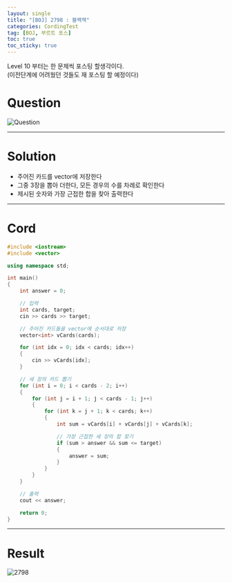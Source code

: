 ```yaml
---
layout: single
title: "[BOJ] 2798 : 블랙잭"
categories: CordingTest
tag: [BOJ, 부르트 포스]
toc: true
toc_sticky: true
---
```


Level 10 부터는 한 문제씩 포스팅 할생각이다. <br>
(이전단계에 어려웠던 것들도 재 포스팅 할 예정이다) <br>

# Question
![Question](https://user-images.githubusercontent.com/97664446/168412491-64e0ee85-4dee-4925-aa4c-61535e9fc3eb.PNG)
***

# Solution
- 주어진 카드를 vector에 저장한다
- 그중 3장을 뽑아 더한다, 모든 경우의 수를 차례로 확인한다
- 제시된 숫자와 가장 근접한 합을 찾아 출력한다
***

# Cord
```c++
#include <iostream>
#include <vector>

using namespace std;

int main()
{
	int answer = 0;

	// 입력
	int cards, target;
	cin >> cards >> target;

	// 주어진 카드들을 vector에 순서대로 저장
	vector<int> vCards(cards);

	for (int idx = 0; idx < cards; idx++)
	{
		cin >> vCards[idx];
	}

	// 세 장의 카드 뽑기
	for (int i = 0; i < cards - 2; i++)
	{
		for (int j = i + 1; j < cards - 1; j++)
		{
			for (int k = j + 1; k < cards; k++)
			{
				int sum = vCards[i] + vCards[j] + vCards[k];

				// 가장 근접한 세 장의 합 찾기 
				if (sum > answer && sum <= target)
				{
					answer = sum;
				}
			}
		}
	}

	// 출력
	cout << answer;

	return 0;
}
```
***

# Result
![2798](https://user-images.githubusercontent.com/97664446/168412490-31d0e73f-d034-48b0-abc0-e945064e478c.PNG)

